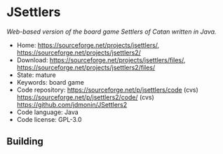 # JSettlers

_Web-based version of the board game Settlers of Catan written in Java._

- Home: https://sourceforge.net/projects/jsettlers/, https://sourceforge.net/projects/jsettlers2/
- Download: https://sourceforge.net/projects/jsettlers/files/, https://sourceforge.net/projects/jsettlers2/files/
- State: mature
- Keywords: board game
- Code repository: https://sourceforge.net/p/jsettlers/code (cvs) https://sourceforge.net/p/jsettlers2/code/ (cvs) https://github.com/jdmonin/JSettlers2
- Code language: Java
- Code license: GPL-3.0

## Building

